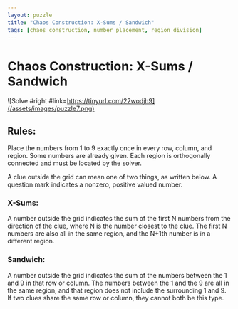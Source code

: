 ```yaml
---
layout: puzzle
title: "Chaos Construction: X-Sums / Sandwich"
tags: [chaos construction, number placement, region division]
---
```


# Chaos Construction: X-Sums / Sandwich

![Solve #right #link=https://tinyurl.com/22wodjh9](/assets/images/puzzle7.png)

## Rules:

Place the numbers from 1 to 9 exactly once in every row, column, and region. Some numbers are already given. Each region is orthogonally connected and must be located by the solver.

A clue outside the grid can mean one of two things, as written below. A question mark indicates a nonzero, positive valued number.

### X-Sums:

A number outside the grid indicates the sum of the first N numbers from the direction of the clue, where N is the number closest to the clue. The first N numbers are also all in the same region, and the N+1th number is in a different region.

### Sandwich:

A number outside the grid indicates the sum of the numbers between the 1 and 9 in that row or column. The numbers between the 1 and the 9 are all in the same region, and that region does not include the surrounding 1 and 9. If two clues share the same row or column, they cannot both be this type. 
